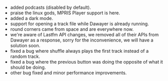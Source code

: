 - added podcasts (disabled by default).
- praise the linux gods, MPRIS Player support is here.
- added a dark mode.
- support for opening a track file while Dawayer is already running.
- round corners came from space and are everywhere now.
- we're aware of Lastfm API changes, we removed all of their APIs from Dawayer as a response, sorry for the inconvenience, we will have a solution soon.
- fixed a bug where shuffle always plays the first track instead of a random track.
- fixed a bug where the previous button was doing the opposite of what it should be doing.
- other bug fixed and minor performance improvements.